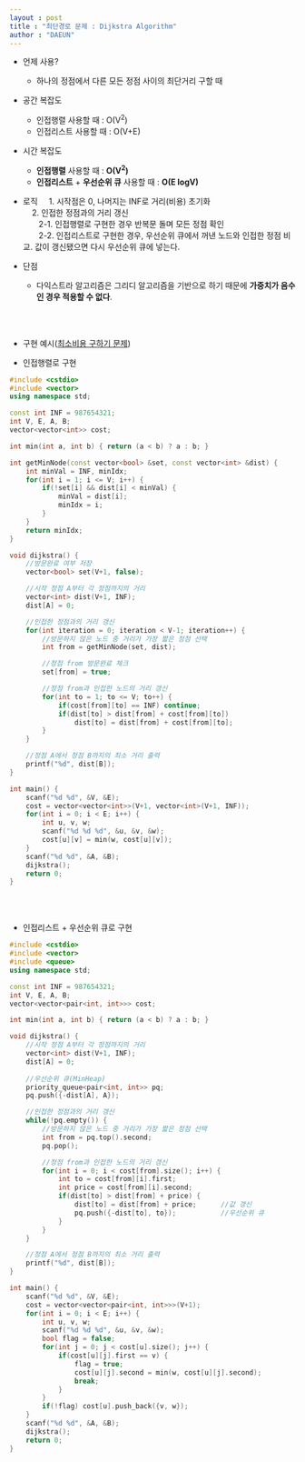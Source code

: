 ```yaml
---
layout : post
title : "최단경로 문제 : Dijkstra Algorithm"
author : "DAEUN"
---
```


- 언제 사용?
	- 하나의 정점에서 다른 모든 정점 사이의 최단거리 구할 때

- 공간 복잡도
	- 인접행렬 사용할 때 : O(V<sup>2</sup>)
	- 인접리스트 사용할 때 : O(V+E)

- 시간 복잡도
	- **인접행렬** 사용할 때 : **O(V<sup>2</sup>)**
	- **인접리스트** + **우선순위 큐** 사용할 때 : **O(E logV)**

- 로직
&nbsp;&nbsp;&nbsp; 1. 시작점은 0, 나머지는 INF로 거리(비용) 초기화<br>
&nbsp;&nbsp;&nbsp; 2. 인접한 정점과의 거리 갱신<br>
&nbsp;&nbsp;&nbsp;&nbsp;&nbsp;&nbsp; 2-1. 인접행렬로 구현한 경우 반복문 돌며 모든 정점 확인<br>
&nbsp;&nbsp;&nbsp;&nbsp;&nbsp;&nbsp; 2-2. 인접리스트로 구현한 경우, 우선순위 큐에서 꺼낸 노드와 인접한 정점 비교. 값이 갱신됐으면 다시 우선순위 큐에 넣는다.<br>

- 단점
	- 다익스트라 알고리즘은 그리디 알고리즘을 기반으로 하기 때문에 **가중치가 음수인 경우 적용할 수 없다**.

<br><br>

- 구현 예시([최소비용 구하기 문제](https://www.acmicpc.net/problem/1916))

- 인접행렬로 구현

``` c++
#include <cstdio>
#include <vector>
using namespace std;

const int INF = 987654321;
int V, E, A, B;
vector<vector<int>> cost;

int min(int a, int b) { return (a < b) ? a : b; }

int getMinNode(const vector<bool> &set, const vector<int> &dist) {
	int minVal = INF, minIdx;
	for(int i = 1; i <= V; i++) {
		if(!set[i] && dist[i] < minVal) {
			minVal = dist[i];
			minIdx = i;
		}
	}
	return minIdx;
}

void dijkstra() {
	//방문완료 여부 저장
	vector<bool> set(V+1, false);

	//시작 정점 A부터 각 정점까지의 거리
	vector<int> dist(V+1, INF);
	dist[A] = 0;

	//인접한 정점과의 거리 갱신
	for(int iteration = 0; iteration < V-1; iteration++) {
		//방문하지 않은 노드 중 거리가 가장 짧은 정점 선택
		int from = getMinNode(set, dist);

		//정점 from 방문완료 체크
		set[from] = true;

		//정점 from과 인접한 노드의 거리 갱신
		for(int to = 1; to <= V; to++) {
			if(cost[from][to] == INF) continue;
			if(dist[to] > dist[from] + cost[from][to])
				dist[to] = dist[from] + cost[from][to];
		}
	}

	//정점 A에서 정점 B까지의 최소 거리 출력
	printf("%d", dist[B]);
}

int main() {
	scanf("%d %d", &V, &E);
	cost = vector<vector<int>>(V+1, vector<int>(V+1, INF));
	for(int i = 0; i < E; i++) {
		int u, v, w;
		scanf("%d %d %d", &u, &v, &w);
		cost[u][v] = min(w, cost[u][v]);
	}
	scanf("%d %d", &A, &B);
	dijkstra();
	return 0;
}
```

<br><br>

- 인접리스트 + 우선순위 큐로 구현

``` c++
#include <cstdio>
#include <vector>
#include <queue>
using namespace std;

const int INF = 987654321;
int V, E, A, B;
vector<vector<pair<int, int>>> cost;

int min(int a, int b) { return (a < b) ? a : b; }

void dijkstra() {
	//시작 정점 A부터 각 정점까지의 거리
	vector<int> dist(V+1, INF);
	dist[A] = 0;
	
	//우선순위 큐(MinHeap)
	priority_queue<pair<int, int>> pq;
	pq.push({-dist[A], A});

	//인접한 정점과의 거리 갱신
	while(!pq.empty()) {
		//방문하지 않은 노드 중 거리가 가장 짧은 정점 선택
		int from = pq.top().second;
		pq.pop();

		//정점 from과 인접한 노드의 거리 갱신
		for(int i = 0; i < cost[from].size(); i++) {
		    int to = cost[from][i].first;
		    int price = cost[from][i].second;
		    if(dist[to] > dist[from] + price) {
				dist[to] = dist[from] + price;      //값 갱신
				pq.push({-dist[to], to});           //우선순위 큐
		    }
		}
	}

	//정점 A에서 정점 B까지의 최소 거리 출력
	printf("%d", dist[B]);
}

int main() {
	scanf("%d %d", &V, &E);
	cost = vector<vector<pair<int, int>>>(V+1);
	for(int i = 0; i < E; i++) {
		int u, v, w;
		scanf("%d %d %d", &u, &v, &w);
		bool flag = false;
		for(int j = 0; j < cost[u].size(); j++) {
		    if(cost[u][j].first == v) {
		        flag = true;
		        cost[u][j].second = min(w, cost[u][j].second);
		        break;
		    }
		}
		if(!flag) cost[u].push_back({v, w});
	}
	scanf("%d %d", &A, &B);
	dijkstra();
	return 0;
}
```